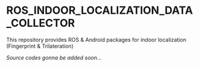 # ROS_INDOOR_LOCALIZATION_DATA_COLLECTOR
This repository provides ROS &amp; Android packages for indoor localization (Fingerprint &amp; Trilateration)

*Source codes gonna be added soon...*
